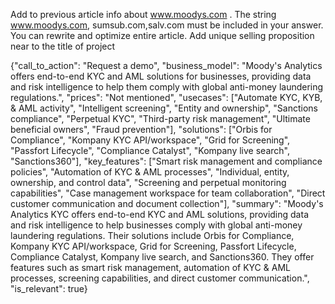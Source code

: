 Add to previous article info about www.moodys.com . 
The string www.moodys.com, sumsub.com,salv.com must be included in your answer. 
You can rewrite and optimize entire article. 
Add unique selling proposition near to the title of project
        

{"call_to_action": "Request a demo", "business_model": "Moody's Analytics offers end-to-end KYC and AML solutions for businesses, providing data and risk intelligence to help them comply with global anti-money laundering regulations.", "prices": "Not mentioned", "usecases": ["Automate KYC, KYB, & AML activity", "Intelligent screening", "Entity and ownership", "Sanctions compliance", "Perpetual KYC", "Third-party risk management", "Ultimate beneficial owners", "Fraud prevention"], "solutions": ["Orbis for Compliance", "Kompany KYC API/workspace", "Grid for Screening", "Passfort Lifecycle", "Compliance Catalyst", "Kompany live search", "Sanctions360"], "key_features": ["Smart risk management and compliance policies", "Automation of KYC & AML processes", "Individual, entity, ownership, and control data", "Screening and perpetual monitoring capabilities", "Case management workspace for team collaboration", "Direct customer communication and document collection"], "summary": "Moody's Analytics KYC offers end-to-end KYC and AML solutions, providing data and risk intelligence to help businesses comply with global anti-money laundering regulations. Their solutions include Orbis for Compliance, Kompany KYC API/workspace, Grid for Screening, Passfort Lifecycle, Compliance Catalyst, Kompany live search, and Sanctions360. They offer features such as smart risk management, automation of KYC & AML processes, screening capabilities, and direct customer communication.", "is_relevant": true}